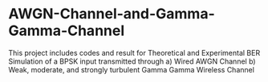 # AWGN-Channel-and-Gamma-Gamma-Channel
This project includes codes and result for Theoretical and Experimental BER Simulation of a BPSK input transmitted through
a) Wired AWGN Channel
b) Weak, moderate, and strongly turbulent Gamma Gamma Wireless Channel
